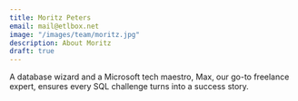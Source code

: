 ```yaml
---
title: Moritz Peters
email: mail@etlbox.net
image: "/images/team/moritz.jpg"
description: About Moritz  
draft: true
---
```


A database wizard and a Microsoft tech maestro, Max, our go-to freelance expert, ensures every SQL challenge turns into a success story.
